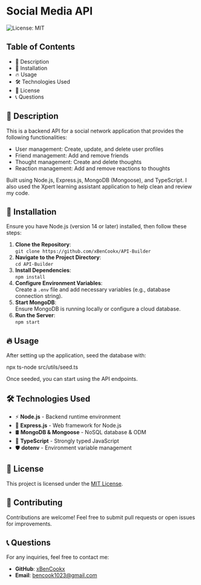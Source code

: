 # Social Media API

![License: MIT](https://img.shields.io/badge/License-MIT-yellow.svg)

## Table of Contents

- 📜 Description
- 🚀 Installation
- 🔥 Usage
- 🛠 Technologies Used
- 📜 License
- 📞 Questions
  
## 📌 Description

This is a backend API for a social network application that provides the following functionalities:

- User management: Create, update, and delete user profiles
- Friend management: Add and remove friends
- Thought management: Create and delete thoughts
- Reaction management: Add and remove reactions to thoughts

Built using Node.js, Express.js, MongoDB (Mongoose), and TypeScript. I also used the Xpert learning assistant application to help clean and review my code.

## 🚀 Installation

Ensure you have Node.js (version 14 or later) installed, then follow these steps:

1. **Clone the Repository**:  
   `git clone https://github.com/xBenCookx/API-Builder`
2. **Navigate to the Project Directory**:  
   `cd API-Builder`
3. **Install Dependencies**:  
   `npm install`
4. **Configure Environment Variables**:  
   Create a `.env` file and add necessary variables (e.g., database connection string).
5. **Start MongoDB**:  
   Ensure MongoDB is running locally or configure a cloud database.
6. **Run the Server**:  
   `npm start`

## 🔥 Usage

After setting up the application, seed the database with:

npx ts-node src/utils/seed.ts

Once seeded, you can start using the API endpoints.

## 🛠 Technologies Used

- ⚡ **Node.js** - Backend runtime environment
- 🔧 **Express.js** - Web framework for Node.js
- 🛢 **MongoDB & Mongoose** - NoSQL database & ODM
- 🔵 **TypeScript** - Strongly typed JavaScript
- 🛡 **dotenv** - Environment variable management

## 📜 License

This project is licensed under the [MIT License](https://opensource.org/licenses/MIT).

## 🤝 Contributing

Contributions are welcome! Feel free to submit pull requests or open issues for improvements.

## 📞 Questions

For any inquiries, feel free to contact me:

- **GitHub**: [xBenCookx](https://github.com/xBenCookx)
- **Email**: [bencook1023@gmail.com](mailto:bencook1023@gmail.com)